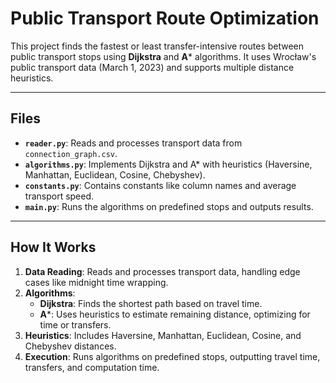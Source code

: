 # Public Transport Route Optimization

This project finds the fastest or least transfer-intensive routes between public transport stops using **Dijkstra** and **A*** algorithms. It uses Wrocław's public transport data (March 1, 2023) and supports multiple distance heuristics.

---

## Files

- **`reader.py`**: Reads and processes transport data from `connection_graph.csv`.
- **`algorithms.py`**: Implements Dijkstra and A* with heuristics (Haversine, Manhattan, Euclidean, Cosine, Chebyshev).
- **`constants.py`**: Contains constants like column names and average transport speed.
- **`main.py`**: Runs the algorithms on predefined stops and outputs results.

---

## How It Works

1. **Data Reading**: Reads and processes transport data, handling edge cases like midnight time wrapping.
2. **Algorithms**:
   - **Dijkstra**: Finds the shortest path based on travel time.
   - **A***: Uses heuristics to estimate remaining distance, optimizing for time or transfers.
3. **Heuristics**: Includes Haversine, Manhattan, Euclidean, Cosine, and Chebyshev distances.
4. **Execution**: Runs algorithms on predefined stops, outputting travel time, transfers, and computation time.
